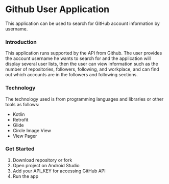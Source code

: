# Github User Application 

This application can be used to search for GitHub account information by username.

### Introduction

This application runs supported by the API from Github. The user provides the account username he wants to search for and the application will display several user lists, then the user can view information such as the number of repositories, followers, following, and workplace, and can find out which accounts are in the followers and following sections.

### Technology

The technology used is from programming languages and libraries or other tools as follows:

 - Kotlin
 - Retrofit
 - Glide
 - Circle Image View
 - View Pager

### Get Started

1. Download repository or fork
2. Open project on Android Studio
3. Add your API_KEY for accessing GitHub API
4. Run the app
